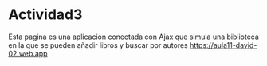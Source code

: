 # Actividad3
Esta pagina es una aplicacion conectada con Ajax que simula una biblioteca en la que se pueden añadir libros y buscar por autores
https://aula11-david-02.web.app

